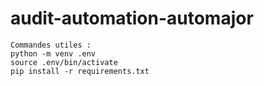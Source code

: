 # audit-automation-automajor
```
Commandes utiles :
python -m venv .env
source .env/bin/activate
pip install -r requirements.txt
```
